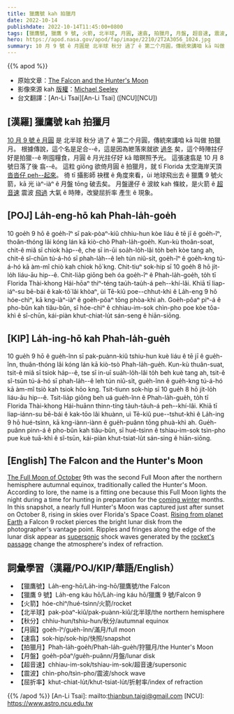 ```yaml
---
title: 獵鷹號 kah 拍獵月
date: 2022-10-14
publishdate: 2022-10-14T11:45:00+0800
tags: [獵鷹號, 獵鷹 9 號, 火箭, 北半球, 月圓, 速翕, 拍獵月, 月盤, 超音速, 震波, 屈折率, 秋分]
hero: https://apod.nasa.gov/apod/fap/image/2210/2T2A3056_1024.jpg
summary: 10 月 9 號 ê 月圓是 北半球 秋分 過了 ê 第二个月圓，傳統來講咱 kā 叫做 拍獵月。
---
```


{{% apod %}}

- 原始文章：[The Falcon and the Hunter's Moon](https://apod.nasa.gov/apod/ap221014.html)
- 影像來源 kah [版權][copyright]：[Michael Seeley](http://www.mseeley.net/)
- 台文翻譯：[An-Li Tsai][An-Li Tsai] ([NCU][NCU])

## [漢羅] 獵鷹號 kah 拍獵月
[10 月 9 號 ê 月圓][The Full Moon of October] 是 北半球 秋分 過了 ê 第二个月圓，傳統來講咱 kā 叫做 拍獵月。
根據傳說，這个名是足合--ê，這是因為紲落來就欲 [過冬][coming winter] 矣，這个時陣拄仔好是拍獵--ê 咧囤糧食，月圓 ê 月光拄仔好 kā 暗暝照予光。
這張速翕是 10 月 8 號日落了後 翕--ê。
這粒 giōng 欲倚月圓 ê 拍獵月，就 tī Florida 太空海岸天頂 [沓沓仔 peh--起來][Rising from planet Earth]。
徛 tī 攝影師 袂䆀 ê 角度來看，ùi 地球飛出去 ê 獵鷹 9 號火箭，kā 光 iàⁿ-iàⁿ ê 月盤 tōng 破去矣。
月盤邊仔 ê 波紋 kah 條紋，是火箭 ê [超音速][supersonic] 震波 [飛過][rocket's passage] 大氣 ê 時陣，改變屈折率 產生 ê 現象。

## [POJ] La̍h-eng-hō kah Phah-la̍h-goe̍h
10 goe̍h 9 hō ê goe̍h-îⁿ sī pak-pòaⁿ-kiû chhiu-hun kòe liáu ê tē jī ê goe̍h-îⁿ, thoân-thóng lâi kóng lán kā kiò-chò Phah-la̍h-goe̍h.
Kun-kù thoân-soat, chit-ê miâ sī chiok ha̍p--ê, che sī in-ūi soa̍h-lo̍h-lâi to̍h beh kòe tang ah, chit-ê sî-chūn tú-á-hó sī phah-la̍h--ê leh tún niû-si̍t, goe̍h-îⁿ ê goe̍h-kng tú-á-hó kā àm-mî chiò kah chiok hō͘ kng.
Chit-tiuⁿ sok-hip sī 10 goe̍h 8 hō ji̍t-lo̍h liáu-āu hip--ê.
Chit-lia̍p giōng beh óa goe̍h-îⁿ ê Phah-la̍h-goe̍h, to̍h tī Florida Thài-khong Hái-hōaⁿ thiⁿ-téng tau̍h-tau̍h-á peh--khí-lâi.
Khiā tī liap-iáⁿ-su bē-bái ê kak-tō͘ lâi khòaⁿ, ùi Tē-kiû poe--chhut-khì ê La̍h-eng 9 hō hóe-chìⁿ, kā kng-iàⁿ-iàⁿ ê goe̍h-pôaⁿ tōng phòa-khì ah.
Goe̍h-pôaⁿ piⁿ-á ê pho-bûn kah tiâu-bûn, sī hóe-chìⁿ ê chhiau-im-sok chìn-pho poe kòe tōa-khì ê sî-chūn, kái-piàn khut-chiat-lu̍t sán-seng ê hiān-siōng.

## [KIP] La̍h-ing-hō kah Phah-la̍h-gue̍h
10 gue̍h 9 hō ê gue̍h-înn sī pak-puànn-kiû tshiu-hun kuè liáu ê tē jī ê gue̍h-înn, thuân-thóng lâi kóng lán kā kiò-tsò Phah-la̍h-gue̍h.
Kun-kù thuân-suat, tsit-ê miâ sī tsiok ha̍p--ê, tse sī in-uī sua̍h-lo̍h-lâi to̍h beh kuè tang ah, tsit-ê sî-tsūn tú-á-hó sī phah-la̍h--ê leh tún niû-si̍t, gue̍h-înn ê gue̍h-kng tú-á-hó kā àm-mî tsiò kah tsiok hōo kng.
Tsit-tiunn sok-hip sī 10 gue̍h 8 hō ji̍t-lo̍h liáu-āu hip--ê.
Tsit-lia̍p giōng beh uá gue̍h-înn ê Phah-la̍h-gue̍h, to̍h tī Florida Thài-khong Hái-huānn thinn-tíng ta̍uh-ta̍uh-á peh--khí-lâi.
Khiā tī liap-iánn-su bē-bái ê kak-tōo lâi khuànn, uì Tē-kiû pue--tshut-khì ê La̍h-ing 9 hō hué-tsìnn, kā kng-iànn-iànn ê gue̍h-puânn tōng phuà-khì ah.
Gue̍h-puânn pinn-á ê pho-bûn kah tiâu-bûn, sī hué-tsìnn ê tshiau-im-sok tsìn-pho pue kuè tuā-khì ê sî-tsūn, kái-piàn khut-tsiat-lu̍t sán-sing ê hiān-siōng.

## [English] The Falcon and the Hunter's Moon

[The Full Moon of October][The Full Moon of October] 9th was the second Full Moon after the northern hemisphere autumnal equinox, traditionally called the Hunter's Moon.
According to lore, the name is a fitting one because this Full Moon lights the night during a time for hunting in preparation for the [coming winter][coming winter] months.
In this snapshot, a nearly full Hunter's Moon was captured just after sunset on October 8, rising in skies over Florida's Space Coast.
[Rising from planet Earth][Rising from planet Earth] a Falcon 9 rocket pierces the bright lunar disk from the photographer's vantage point.
Ripples and fringes along the edge of the lunar disk appear as [supersonic][supersonic] shock waves generated by the [rocket's passage][rocket's passage] change the atmosphere's index of refraction.

## 詞彙學習（漢羅/POJ/KIP/華語/English）
- 【獵鷹號】La̍h-eng-hō/La̍h-ing-hō/獵鷹號/the Falcon
- 【獵鷹 9 號】La̍h-eng káu hō/La̍h-ing káu hō/獵鷹 9 號/Falcon 9
- 【火箭】hóe-chìⁿ/hué-tsìnn/火箭/rocket
- 【北半球】pak-pòaⁿ-kiû/pak-puànn-kiû/北半球/the northern hemisphere
- 【秋分】chhiu-hun/tshiu-hun/秋分/autumnal equinox
- 【月圓】goe̍h-îⁿ/gue̍h-înn/滿月/full moon
- 【速翕】sok-hip/sok-hip/快照/snapshot
- 【拍獵月】Phah-la̍h-goe̍h/Phah-la̍h-gue̍h/狩獵月/the Hunter's Moon
- 【月盤】goe̍h-pôaⁿ/gue̍h-puânn/月盤/lunar disk
- 【超音速】chhiau-im-sok/tshiau-im-sok/超音速/supersonic
- 【震波】chìn-pho/tsìn-pho/震波/shock wave
- 【屈折率】khut-chiat-lu̍t/khut-tsiat-lu̍t/折射率/index of refraction


{{% /apod %}}
[An-Li Tsai]: mailto:thianbun.taigi@gmail.com
[NCU]: https://www.astro.ncu.edu.tw

[copyright]: https://apod.nasa.gov/apod/fap/lib/about_apod.html#srapply
[License]: https://creativecommons.org/licenses/by/2.0/

[The Full Moon of October]:https://solarsystem.nasa.gov/news/2293/full-moon-guide-october-november-2022/
[coming winter]:https://apod.nasa.gov/apod/ap120120.html
[Rising from planet Earth]:https://www.nasaspaceflight.com/2022/10/spacex-galaxy-33-34/
[supersonic]:https://history.nasa.gov/SP-4219/Chapter3.html
[rocket's passage]:https://www.historyofinformation.com/detail.php?entryid=3714
